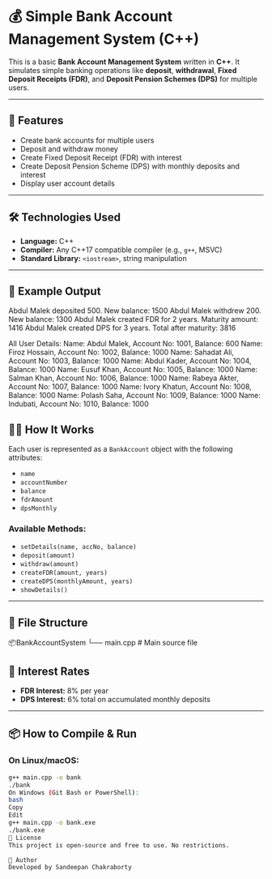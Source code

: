 # 💰 Simple Bank Account Management System (C++)

This is a basic **Bank Account Management System** written in **C++**. It simulates simple banking operations like **deposit**, **withdrawal**, **Fixed Deposit Receipts (FDR)**, and **Deposit Pension Schemes (DPS)** for multiple users.

---

## 🚀 Features

- Create bank accounts for multiple users  
- Deposit and withdraw money  
- Create Fixed Deposit Receipt (FDR) with interest  
- Create Deposit Pension Scheme (DPS) with monthly deposits and interest  
- Display user account details  

---

## 🛠️ Technologies Used

- **Language:** C++  
- **Compiler:** Any C++17 compatible compiler (e.g., `g++`, MSVC)  
- **Standard Library:** `<iostream>`, string manipulation  

---

## 🧪 Example Output

Abdul Malek deposited 500. New balance: 1500
Abdul Malek withdrew 200. New balance: 1300
Abdul Malek created FDR for 2 years. Maturity amount: 1416
Abdul Malek created DPS for 3 years. Total after maturity: 3816

All User Details:
Name: Abdul Malek, Account No: 1001, Balance: 600
Name: Firoz Hossain, Account No: 1002, Balance: 1000
Name: Sahadat Ali, Account No: 1003, Balance: 1000
Name: Abdul Kader, Account No: 1004, Balance: 1000
Name: Eusuf Khan, Account No: 1005, Balance: 1000
Name: Salman Khan, Account No: 1006, Balance: 1000
Name: Rabeya Akter, Account No: 1007, Balance: 1000
Name: Ivory Khatun, Account No: 1008, Balance: 1000
Name: Polash Saha, Account No: 1009, Balance: 1000
Name: Indubati, Account No: 1010, Balance: 1000

## 👨‍💻 How It Works

Each user is represented as a `BankAccount` object with the following attributes:

- `name`  
- `accountNumber`  
- `balance`  
- `fdrAmount`  
- `dpsMonthly`  

### Available Methods:

- `setDetails(name, accNo, balance)`  
- `deposit(amount)`  
- `withdraw(amount)`  
- `createFDR(amount, years)`  
- `createDPS(monthlyAmount, years)`  
- `showDetails()`  

---

## 📁 File Structure
📦BankAccountSystem
└── main.cpp # Main source file

## 🧾 Interest Rates

- **FDR Interest:** 8% per year  
- **DPS Interest:** 6% total on accumulated monthly deposits  

---

## 📦 How to Compile & Run

### On Linux/macOS:

```bash
g++ main.cpp -o bank
./bank
On Windows (Git Bash or PowerShell):
bash
Copy
Edit
g++ main.cpp -o bank.exe
./bank.exe
📜 License
This project is open-source and free to use. No restrictions.

👤 Author
Developed by Sandeepan Chakraborty
